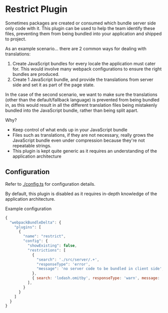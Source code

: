 # Restrict Plugin

Sometimes packages are created or consumed which bundle server side only code with it. This plugin can be used to help the team identify these files, preventing them from being bundled into your application and shipped to project.

As an example scenario... there are 2 common ways for dealing with translations:
1. Create JavaScript bundles for every locale the application must cater for. This would involve many webpack configurations to ensure the right bundles are produced.
2. Create 1 JavaScript bundle, and provide the translations from server side and set it as part of the page state.

In the case of the second scenario, we want to make sure the translations (other than the default/fallback language) is prevented from being bundled in, as this would result in all the different translation files being mistakenly bundled into the JavaScript bundle, rather than being split apart.

Why?

- Keep control of what ends up in your JavaScript bundle
- Files such as translations, if they are not necessary, really grows the JavaScript bundle even under compression because they're not repeatable strings.
- This plugin is kept quite generic as it requires an understanding of the application architecture

## Configuration

Refer to [./config.ts](./config.ts) for configuration details.

By default, this plugin is disabled as it requires in-depth knowledge of the application architecture.

Example configuration
``` javascript
{
  "webpackBundleDelta": {
    "plugins": [
      {
        "name": "restrict",
        "config": {
          "showExisting": false,
          "restrictions": [
            {
              "search": './src/server/.+',
              "responseType": 'error',
              "message": 'no server code to be bundled in client side',
            },
            { search: 'lodash.omitby', responseType: 'warn', message: 'no lodash.omitby allowed' },
          ],
        }
      }
    ]
  }
}
```

